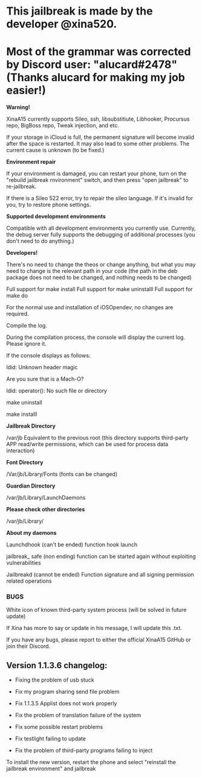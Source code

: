 # **This jailbreak is made by the developer @xina520.** 
# Most of the grammar was corrected by Discord user: "alucard#2478" (Thanks alucard for making my job easier!)

**Warning!**

XinaA15 currently supports Sileo, ssh, libsubstitiute, Libhooker, Procursus repo, BigBoss repo, Tweak injection, and etc.

If your storage in iCloud is full, the permanent signature will become invalid after the space is restarted. It may also lead to some other problems. The current cause is unknown (to be fixed.)

**Environment repair**

If your environment is damaged, you can restart your phone, turn on the "rebuild jailbreak rnvironment" switch, and then press "open jailbreak" to re-jailbreak.

If there is a Sileo 522 error, try to repair the sileo language. If it's invalid for you, try to restore phone settings.

**Supported development environments**

Compatible with all development environments you currently use.
Currently, the debug server fully supports the debugging of additional processes (you don't need to do anything.)

**Developers!**

There's no need to change the theos or change anything, but what you may need to change is the relevant path in your code (the path in the deb package does not need to be changed, and nothing needs to be changed)

Full support for make install
Full support for make uninstalll
Full support for make do

For the normal use and installation of iOSOpendev, no changes are required.

Compile the log. 

During the compilation process, the console will display the current log. Please ignore it.

If the console displays as follows:

ldid: Unknown header magic

Are you sure that is a Mach-O?

ldid: operator(): No such file or directory

make uninstall

make installl

**Jailbreak Directory**

/var/jb
Equivalent to the previous root (this directory supports third-party APP read/write permissions, which can be used for process data interaction)

**Font Directory**

/Var/jb/Library/Fonts (fonts can be changed)

**Guardian Directory**

/var/jb/Library/LaunchDaemons

**Please check other directories**

/var/jb/Library/

**About my daemons**

Launchdhook (can't be ended) function hook launch

jailbreak_ safe (non ending) function can be started again without exploiting vulnerabilities

Jailbreakd (cannot be ended) Function signature and all signing permission related operations

### **BUGS**
White icon of known third-party system process (will be solved in future update)

If Xina has more to say or update in his message, I will update this .txt.

If you have any bugs, please report to either the official XinaA15 GitHub or join their Discord.

## Version 1.1.3.6 changelog: 
 
* Fixing the problem of usb stuck

* Fix my program sharing send file problem

* Fix 1.1.3.5 Applist does not work properly

* Fix the problem of translation failure of the system

* Fix some possible restart problems

* Fix testlight failing to update

* Fix the problem of third-party programs failing to inject

To install the new version, restart the phone and select "reinstall the jailbreak environment" and jailbreak
